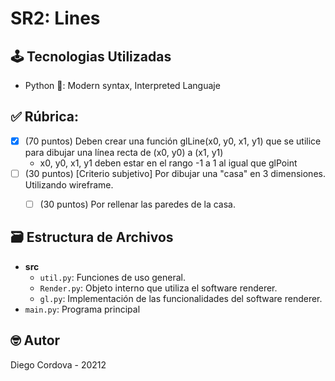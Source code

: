 # SR2: Lines

## 🕹️ Tecnologias Utilizadas
- Python 🐍: Modern syntax, Interpreted Languaje

## ✅ Rúbrica:


- [x] (70 puntos) Deben crear una función glLine(x0, y0, x1, y1) que se utilice para dibujar una línea recta de (x0, y0) a (x1, y1)
  - x0, y0, x1, y1 deben estar en el rango -1 a 1 al igual que glPoint
- [ ] (30 puntos) [Criterio subjetivo] Por dibujar una "casa" en 3 dimensiones. Utilizando wireframe.
  - [ ] (30 puntos) Por rellenar las paredes de la casa.


## 🗃️ Estructura de Archivos

- **src**
  - `util.py`: Funciones de uso general.
  - `Render.py`: Objeto interno que utiliza el software renderer.
  - `gl.py`: Implementación de las funcionalidades del software renderer.
- `main.py`: Programa principal

## 🤓 Autor

Diego Cordova - 20212